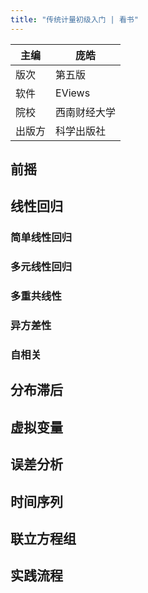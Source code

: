 ```yaml
---
title: "传统计量初级入门 | 看书"
---
```

| 主编   | 庞皓         |
|--------|--------------|
| 版次   | 第五版       |
| 软件 | EViews |
| 院校   | 西南财经大学 |
| 出版方 | 科学出版社   |

## 前摇

## 线性回归

### 简单线性回归

### 多元线性回归

### 多重共线性

### 异方差性

### 自相关

## 分布滞后

## 虚拟变量

## 误差分析

## 时间序列

## 联立方程组

## 实践流程